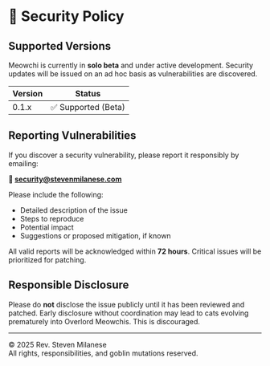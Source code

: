 # 🔐 Security Policy

## Supported Versions

Meowchi is currently in **solo beta** and under active development. Security updates will be issued on an ad hoc basis as vulnerabilities are discovered.

| Version | Status     |
|---------|------------|
| 0.1.x   | ✅ Supported (Beta) |

## Reporting Vulnerabilities

If you discover a security vulnerability, please report it responsibly by emailing:

**📧 security@stevenmilanese.com**

Please include the following:
- Detailed description of the issue
- Steps to reproduce
- Potential impact
- Suggestions or proposed mitigation, if known

All valid reports will be acknowledged within **72 hours**. Critical issues will be prioritized for patching.

## Responsible Disclosure

Please do **not** disclose the issue publicly until it has been reviewed and patched. Early disclosure without coordination may lead to cats evolving prematurely into Overlord Meowchis. This is discouraged.

---

© 2025 Rev. Steven Milanese  
All rights, responsibilities, and goblin mutations reserved.
